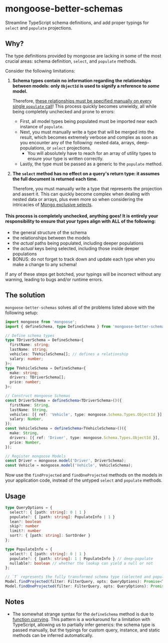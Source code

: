 # mongoose-better-schemas

Streamline TypeScript schema definitions, and add proper typings for `select` and `populate` projections.

## Why?

The type definitions provided by mongoose are lacking in some of the most crucial areas: schema definition, `select`, and `populate` methods.

Consider the following limitations:

1. **Schema types contain no information regarding the relationships between models: only `ObjectId` is used to signify a reference to _some_ model.**

   Therefore, [these relationships must be specified manually on every single `populate` call](https://mongoosejs.com/docs/typescript/populate.html)! This process quickly becomes unwieldy, all while being completely unchecked and prone to errors:
   * First, all model types being populated must be imported near each instance of `populate`.
   * Next, you must manually write a type that will be merged into the result, which becomes extremely verbose and complex as soon as you encounter any of the following: nested data, arrays, deep-populations, or `select` projections.
     * You will absolutely have to reach for an array of utility types to ensure your type is written correctly.
   * Lastly, the type must be passed as a generic to the `populate` method.

2. **The `select` method has no effect on a query's return type: it assumes the full document is returned each time.**

   Therefore, you must manually write a type that represents the projection and assert it. This can quickly become complex when dealing with nested data or arrays, plus even more so when considering the intricacies of [Mongo exclusive selects](https://www.mongodb.com/docs/manual/tutorial/project-fields-from-query-results/#return-all-but-the-excluded-fields).

#### This process is completely unchecked, anything goes! It is entirely your responsibility to ensure that your types align with ALL of the following:
   * the general structure of the schema
   * the relationships between the models
   * the *actual* paths being populated, including deeper populations
   * the *actual* keys being selected, including those inside deeper populations
   * BONUS: do not forget to track down and update each type when you make a change to any schema!

If any of these steps get botched, your typings will be incorrect without any warning, leading to bugs and/or runtime errors.

## The solution

`mongoose-better-schemas` solves all of the problems listed above with the following setup:

```typescript
import mongoose from 'mongoose';
import { defineSchema, type DefineSchema } from 'mongoose-better-schemas';

// Define schema types
type TDriverSchema = DefineSchema<{
  firstName: string;
  lastName: string;
  vehicles: TVehicleSchema[]; // defines a relationship
  salary: number;
}>;
type TVehicleSchema = DefineSchema<{
  make: string;
  drivers: TDriverSchema[];
  price: number;
}>;

// Construct mongoose Schemas
const DriverSchema = defineSchema<TDriverSchema>()({
  firstName: String,
  lastName: String,
  vehicles: [{ ref: 'Vehicle', type: mongoose.Schema.Types.ObjectId }],
  salary: Number,
});
const VehicleSchema = defineSchema<TVehicleSchema>()({
  make: String,
  drivers: [{ ref: 'Driver', type: mongoose.Schema.Types.ObjectId }],
  price: Number,
});

// Register mongoose Models
const Driver = mongoose.model('Driver', DriverSchema);
const Vehicle = mongoose.model('Vehicle', VehicleSchema);
```

Now use the `findProjected` and `findOneProjected` methods on the models in your application code, instead of the untyped `select` and `populate` methods.

## Usage

```typescript
type QueryOptions = {
  select?: { [path: string]: 0 | 1 }
  populate?: { [path: string]: PopulateInfo | 1 }
  lean?: boolean
  skip?: number
  limit?: number
  sort?: { [path: string]: SortOrder }
};

type PopulateInfo = {
  select?: { [path: string]: 0 | 1 }
  populate?: { [path: string]: 1 | PopulateInfo } // deep-populate
  nullable?: boolean // whether the lookup can yield a null or not
};

// `T` represents the fully transformed schema type (selected and populated)
Model.findProjected(filter: FilterQuery, opts: QueryOptions): Promise<T[]>;
Model.findOneProjected(filter: FilterQuery, opts: QueryOptions): Promise<T | null>;
```

## Notes
* The somewhat strange syntax for the `defineSchema` method is due to [function currying](https://javascript.info/currying-partials). This pattern is a workaround for a limitation with TypeScript, allowing us to partially infer generics: the schema type is passed manually, but the typings for custom query, instance, and static methods can be inferred automatically.